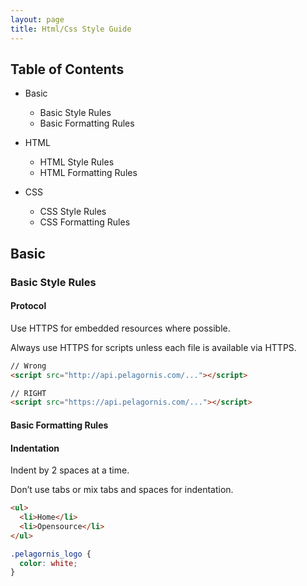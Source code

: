 ```yaml
---
layout: page
title: Html/Css Style Guide
---
```


## Table of Contents

- Basic

  - Basic Style Rules
  - Basic Formatting Rules

- HTML

  - HTML Style Rules
  - HTML Formatting Rules

- CSS
  - CSS Style Rules
  - CSS Formatting Rules

## Basic

### Basic Style Rules

#### Protocol

Use HTTPS for embedded resources where possible.

Always use HTTPS for scripts unless each file is available via HTTPS.

```html
// Wrong
<script src="http://api.pelagornis.com/..."></script>

// RIGHT
<script src="https://api.pelagornis.com/..."></script>
```

#### Basic Formatting Rules

#### Indentation

Indent by 2 spaces at a time.

Don’t use tabs or mix tabs and spaces for indentation.

```html
<ul>
  <li>Home</li>
  <li>Opensource</li>
</ul>
```

```css
.pelagornis_logo {
  color: white;
}
```

